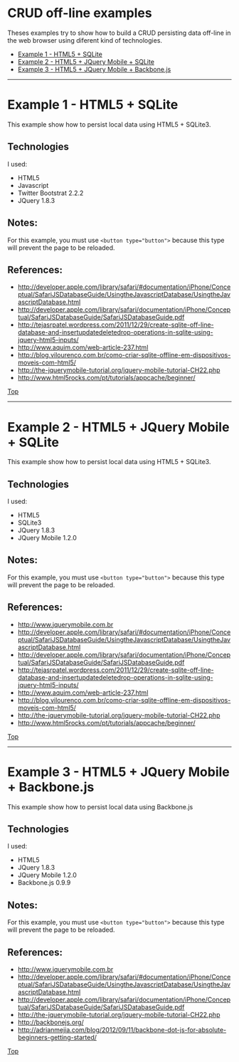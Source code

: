 # <a id="top"></a>CRUD off-line examples
Theses examples try to show how to build a CRUD persisting data off-line in the web browser using diferent kind of technologies.

* [Example 1 - HTML5 + SQLite](#example1)
* [Example 2 - HTML5 + JQuery Mobile + SQLite](#example2)
* [Example 3 - HTML5 + JQuery Mobile + Backbone.js](#example3)

---

# <a id="example1"></a>Example 1 - HTML5 + SQLite

This example show how to persist local data using HTML5 + SQLite3.

## Technologies

I used:

* HTML5
* Javascript
* Twitter Bootstrat 2.2.2
* JQuery 1.8.3

## Notes:

For this example, you must use `<button type="button">` because this type will prevent the page to be reloaded.

## References:

* http://developer.apple.com/library/safari/#documentation/iPhone/Conceptual/SafariJSDatabaseGuide/UsingtheJavascriptDatabase/UsingtheJavascriptDatabase.html
* http://developer.apple.com/library/safari/documentation/iPhone/Conceptual/SafariJSDatabaseGuide/SafariJSDatabaseGuide.pdf
* http://tejasrpatel.wordpress.com/2011/12/29/create-sqlite-off-line-database-and-insertupdatedeletedrop-operations-in-sqlite-using-jquery-html5-inputs/
* http://www.aquim.com/web-article-237.html
* http://blog.vilourenco.com.br/como-criar-sqlite-offline-em-dispositivos-moveis-com-html5/
* http://the-jquerymobile-tutorial.org/jquery-mobile-tutorial-CH22.php
* http://www.html5rocks.com/pt/tutorials/appcache/beginner/

[Top](#top)

---

# <a id="example2"></a>Example 2 - HTML5 + JQuery Mobile + SQLite

This example show how to persist local data using HTML5 + SQLite3.

## Technologies

I used:

* HTML5
* SQLite3
* JQuery 1.8.3
* JQuery Mobile 1.2.0

## Notes:

For this example, you must use `<button type="button">` because this type will prevent the page to be reloaded.

## References:

* http://www.jquerymobile.com.br
* http://developer.apple.com/library/safari/#documentation/iPhone/Conceptual/SafariJSDatabaseGuide/UsingtheJavascriptDatabase/UsingtheJavascriptDatabase.html
* http://developer.apple.com/library/safari/documentation/iPhone/Conceptual/SafariJSDatabaseGuide/SafariJSDatabaseGuide.pdf
* http://tejasrpatel.wordpress.com/2011/12/29/create-sqlite-off-line-database-and-insertupdatedeletedrop-operations-in-sqlite-using-jquery-html5-inputs/
* http://www.aquim.com/web-article-237.html
* http://blog.vilourenco.com.br/como-criar-sqlite-offline-em-dispositivos-moveis-com-html5/
* http://the-jquerymobile-tutorial.org/jquery-mobile-tutorial-CH22.php
* http://www.html5rocks.com/pt/tutorials/appcache/beginner/

[Top](#top)

---

# <a id="example3"></a>Example 3 - HTML5 + JQuery Mobile + Backbone.js

This example show how to persist local data using Backbone.js

## Technologies

I used:

* HTML5
* JQuery 1.8.3
* JQuery Mobile 1.2.0
* Backbone.js 0.9.9

## Notes:

For this example, you must use `<button type="button">` because this type will prevent the page to be reloaded.

## References:

* http://www.jquerymobile.com.br
* http://developer.apple.com/library/safari/#documentation/iPhone/Conceptual/SafariJSDatabaseGuide/UsingtheJavascriptDatabase/UsingtheJavascriptDatabase.html
* http://developer.apple.com/library/safari/documentation/iPhone/Conceptual/SafariJSDatabaseGuide/SafariJSDatabaseGuide.pdf
* http://the-jquerymobile-tutorial.org/jquery-mobile-tutorial-CH22.php
* http://backbonejs.org/
* http://adrianmejia.com/blog/2012/09/11/backbone-dot-js-for-absolute-beginners-getting-started/

[Top](#top)

